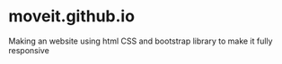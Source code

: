 # moveit.github.io
Making an website using html CSS and bootstrap library to make it fully responsive 
